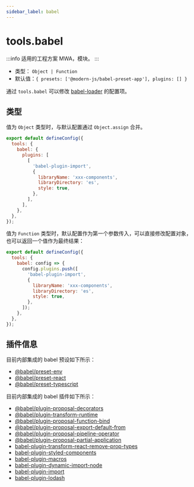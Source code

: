 ```yaml
---
sidebar_label: babel
---
```


# tools.babel

:::info 适用的工程方案
MWA，模块。
:::

- 类型： `Object | Function`
- 默认值：`{ presets: ['@modern-js/babel-preset-app'], plugins: [] }`

通过 `tools.babel` 可以修改 [babel-loader](https://github.com/babel/babel-loader) 的配置项。

## 类型

值为 `Object` 类型时，与默认配置通过 `Object.assign` 合并。

```js title="modern.config.js"
export default defineConfig({
  tools: {
    babel: {
      plugins: [
        [
          'babel-plugin-import',
          {
            libraryName: 'xxx-components',
            libraryDirectory: 'es',
            style: true,
          },
        ],
      ],
    },
  },
});
```

值为 `Function` 类型时，默认配置作为第一个参数传入，可以直接修改配置对象，也可以返回一个值作为最终结果：

```js title="modern.config.js"
export default defineConfig({
  tools: {
    babel: config => {
      config.plugins.push([
        'babel-plugin-import',
        {
          libraryName: 'xxx-components',
          libraryDirectory: 'es',
          style: true,
        },
      ]);
    },
  },
});
```

## 插件信息

目前内部集成的 babel 预设如下所示：

- [@babel/preset-env](https://www.npmjs.com/package/@babel/preset-env)
- [@babel/preset-react](https://www.npmjs.com/package/@babel/preset-react)
- [@babel/preset-typescript](https://www.npmjs.com/package/@babel/preset-typescript)

目前内部集成的 babel 插件如下所示：

- [@babel/plugin-proposal-decorators](https://www.npmjs.com/package/@babel/plugin-proposal-decorators)
- [@babel/plugin-transform-runtime](https://www.npmjs.com/package/@babel/plugin-transform-runtime)
- [@babel/plugin-proposal-function-bind](https://www.npmjs.com/package/@babel/plugin-proposal-function-bind)
- [@babel/plugin-proposal-export-default-from](https://www.npmjs.com/package/@babel/plugin-proposal-export-default-from)
- [@babel/plugin-proposal-pipeline-operator](https://www.npmjs.com/package/@babel/plugin-proposal-pipeline-operator)
- [@babel/plugin-proposal-partial-application](https://www.npmjs.com/package/@babel/plugin-proposal-partial-application)
- [babel-plugin-transform-react-remove-prop-types](https://www.npmjs.com/package/babel-plugin-transform-react-remove-prop-types)
- [babel-plugin-styled-components](https://www.npmjs.com/package/babel-plugin-styled-components)
- [babel-plugin-macros](https://www.npmjs.com/package/babel-plugin-macros)
- [babel-plugin-dynamic-import-node](https://www.npmjs.com/package/babel-plugin-dynamic-import-node)
- [babel-plugin-import](https://www.npmjs.com/package/babel-plugin-import)
- [babel-plugin-lodash](https://www.npmjs.com/package/babel-plugin-lodash)

<!-- TODO: babel-chain -->
